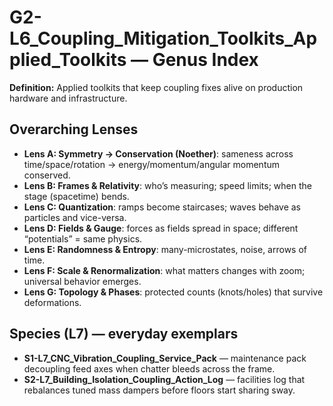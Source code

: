 # G2-L6_Coupling_Mitigation_Toolkits_Applied_Toolkits — Genus Index
**Definition:** Applied toolkits that keep coupling fixes alive on production hardware and infrastructure.

## Overarching Lenses

- **Lens A: Symmetry -> Conservation (Noether)**: sameness across time/space/rotation → energy/momentum/angular momentum conserved.
- **Lens B: Frames & Relativity**: who’s measuring; speed limits; when the stage (spacetime) bends.
- **Lens C: Quantization**: ramps become staircases; waves behave as particles and vice-versa.
- **Lens D: Fields & Gauge**: forces as fields spread in space; different “potentials” = same physics.
- **Lens E: Randomness & Entropy**: many-microstates, noise, arrows of time.
- **Lens F: Scale & Renormalization**: what matters changes with zoom; universal behavior emerges.
- **Lens G: Topology & Phases**: protected counts (knots/holes) that survive deformations.

## Species (L7) — everyday exemplars
- **S1-L7_CNC_Vibration_Coupling_Service_Pack** — maintenance pack decoupling feed axes when chatter bleeds across the frame.
- **S2-L7_Building_Isolation_Coupling_Action_Log** — facilities log that rebalances tuned mass dampers before floors start sharing sway.
